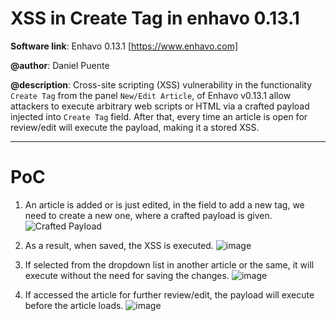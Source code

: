 # XSS in Create Tag in enhavo 0.13.1

**Software link**: Enhavo 0.13.1 [https://www.enhavo.com]

**@author**: Daniel Puente

**@description**: Cross-site scripting (XSS) vulnerability in the functionality `Create Tag` from the panel `New/Edit Article`,  of Enhavo v0.13.1 allow attackers to execute arbitrary web scripts or HTML via a crafted payload injected into `Create Tag` field.
After that, every time an article is open for review/edit will execute the payload, making it a stored XSS.

---
# PoC

1. An article is added or is just edited, in the field to add a new tag, we need to create a new one, where a crafted payload is given.
![Crafted Payload](https://github.com/dd3x3r/enhavo/assets/74184545/a64e5406-344b-4b76-b3e4-55a087c59977)

2. As a result, when saved, the XSS is executed.
![image](https://github.com/dd3x3r/enhavo/assets/74184545/2f81fe6f-ea28-4f3f-bbcf-76764da69efd)

3. If selected from the dropdown list in another article or the same, it will execute without the need for saving the changes.
![image](https://github.com/dd3x3r/enhavo/assets/74184545/b4ad5796-6201-478c-bb42-30438334fcf3)

4. If accessed the article for further review/edit, the payload will execute before the article loads.
![image](https://github.com/dd3x3r/enhavo/assets/74184545/f0f914c0-a3dd-4657-adcd-44ea13d75717)
